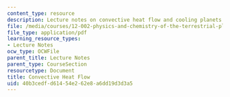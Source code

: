 ```yaml
---
content_type: resource
description: Lecture notes on convective heat flow and cooling planets.
file: /media/courses/12-002-physics-and-chemistry-of-the-terrestrial-planets-fall-2008/40b3cedfd61454e262e8a6dd19d3d3a5_MIT12_002f08_lec17.pdf
file_type: application/pdf
learning_resource_types:
- Lecture Notes
ocw_type: OCWFile
parent_title: Lecture Notes
parent_type: CourseSection
resourcetype: Document
title: Convective Heat Flow
uid: 40b3cedf-d614-54e2-62e8-a6dd19d3d3a5
---
```

